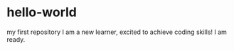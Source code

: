 # hello-world
my first repository
I am a new learner, excited to achieve coding skills! I am ready.
